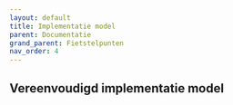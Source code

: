 ```yaml
---
layout: default
title: Implementatie model
parent: Documentatie
grand_parent: Fietstelpunten
nav_order: 4
---
```


## Vereenvoudigd implementatie model

